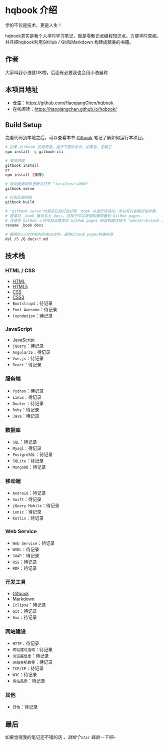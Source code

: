 <!-- @author chenhaoqiang (chenhaoqiang.irxk@gmail.com) -->
<!-- @date    2019-08-01 10:30:36 -->
# hqbook 介绍
学的不仅是技术，更是人生！

hqbook其实是我个人平时学习笔记，就是零散记点编程知识点。方便平时查阅。并且把hqbook利用GitHub / Git和Markdown 构建成精美的书籍。

## 作者
大家叫我小浩就OK啦，后面有必要我也会用小浩自称

## 本项目地址

- 仓库：https://github.com/HaoqiangChen/hqbook
- 在线阅读：https://haoqiangchen.github.io/hqbook/

## Build Setup
克隆代码到本地之后，可以查看本书 [Gitbook](gitbook/README.md) 笔记了解如何运行本项目。

```bash
# 如果 gitbook 没有安装，运行下面的命令，如果有，忽略它
npm install -g gitbook-cli

# 安装依赖
gitbook install
or
npm install (推荐)

# 启动服务和热更新并打开 "localhost:4000"
gitbook serve

# 打包压缩项目
gitbook build

# "gitbook serve"时其实已经打包好到 _book 并运行项目的，所以可以省略打包步骤，
# 直接将 _book 重命名为 docs，这样子可以直接构建部署到 GitHub pages，
# 注意在 GitHub 上将项目设置里的 GitHub pages 网站构建选择为 "master/branch /docs folder"
rename _book docs

# 删除docs文件夹内所有md文件，避免GitHub pages构建失败
del /S /Q docs\*.md
```

## 技术栈

### HTML / CSS

* [HTML](Frontend/HTML/README.md "HTML")
* [HTML5](Frontend/HTML5/README.md "HTML5")
* [CSS](Frontend/CSS/README.md "CSS")
* [CSS3](Frontend/CSS/CSS3.md "CSS3")
* `Bootstrap3`：待记录
* `Font Awesome`：待记录
* `Foundation`：待记录

### JavaScript

* [JavaScript](Js/JavaScript/README.md "JavaScript")
* `jQuery`：待记录
* `AngularJS`：待记录
* `Vue.js`：待记录
* `React`：待记录

### 服务端

* `Python`：待记录
* `Linux`：待记录
* `Docker`：待记录
* `Ruby`：待记录
* `Java`：待记录

### 数据库

* `SQL`：待记录
* `Mysql`：待记录
* `PostgreSQL`：待记录
* `SQLite`：待记录
* `MongoDB`：待记录

### 移动端

* `Android`：待记录
* `Swift`：待记录
* `jQuery Mobile`：待记录
* `ionic`：待记录
* `Kotlin`：待记录

### Web Service

* `Web Service`：待记录
* `WSDL`：待记录
* `SOAP`：待记录
* `RSS`：待记录
* `RDF`：待记录

### 开发工具

* [Gitbook](Tools/gitbook/README.md "Gitbook")
* [Markdown](Tools/markdown/README.md "Markdown")
* `Eclipse`：待记录
* `Git`：待记录
* `Svn`：待记录

### 网站建设

* `HTTP`：待记录
* `网站建设指南`：待记录
* `浏览器信息`：待记录
* `网站主机教程`：待记录
* `TCP/IP`：待记录
* `W3C`：待记录
* `网站品质`：待记录

### 其他

* `其他`：待记录

## 最后

如果觉得我的笔记还不错的话 <i class="fa fa-thumbs-up" /> ，就给个`star` <i class="fa fa-star" style="font-size: 20px;color: goldenrod;"></i> 鼓励一下吧~
